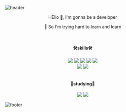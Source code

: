 ![header](https://capsule-render.vercel.app/api?type=slice&color=ffea74&customColorList=0,2,2,5,30&height=150&section=header)

<div align="center">
  <span>HEllo 👋, I'm gonna be a developer </span>

 <span>🌱 So I'm trying hard to learn and learn </span>
  <br> 
 
  <br>
  <h4>🛠skills🛠</h4>
  <img src="https://img.shields.io/badge/HTML5-E34F26?style=flat-square&logo=HTML5&logoColor=white"/>
  <img src="https://img.shields.io/badge/CSS3-1572B6?style=flat-square&logo=CSS3&logoColor=white"/>
  <img src="https://img.shields.io/badge/Sass-CC6699?style=flat-square&logo=Sass&logoColor=white"/>
  <img src="https://img.shields.io/badge/JavaScript-F7DF1E?style=flat-square&logo=JavaScript&logoColor=white"/>
  <img src="https://img.shields.io/badge/jQuery-0769AD?style=flat-square&logo=jQuery&logoColor=white"/>
  <br>
  <img src="https://img.shields.io/badge/php-777BB4?style=flat-square&logo=php&logoColor=white">
  <img src="https://img.shields.io/badge/Bootstrap-7952B3?style=flat-square&logo=Bootstrap&logoColor=white"/>
  <br><br>
  <h4>📗studying📗</h4>
  <img src="https://img.shields.io/badge/react-61DAFB?style=flat-square&logo=react&logoColor=black">
  <img src="https://img.shields.io/badge/next.js-%23000000.svg?&style=for-the-badge&logo=next.js&logoColor=white" />
  <!-- 
  <img src="https://img.shields.io/badge/Java-007396?style=flat-square&logo=Java&logoColor=white"/>
  <img src="https://img.shields.io/badge/Vue.js-4FC08D?style=flat-square&logo=Vue.js&logoColor=white"/>
  <img src="https://img.shields.io/badge/MySQL-4479A1?style=flat-square&logo=MySQL&logoColor=white"/> -->
</div>



<!---
choiib77/choiib77 is a ✨ special ✨ repository because its `README.md` (this file) appears on your GitHub profile.
You can click the Preview link to take a look at your changes.
--->
![footer](https://capsule-render.vercel.app/api?section=footer&type=slice&height=150&&color=8b7bac)
